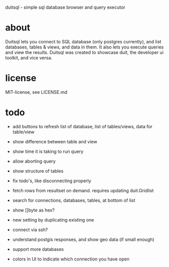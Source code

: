 duitsql - simple sql database browser and query executor

# about

Duitsql lets you connect to SQL database (only postgres currently), and list databases, tables & views, and data in them. It also lets you execute queries and view the results.
Duitsql was created to showcase duit, the developer ui toolkit, and vice versa.

# license

MIT-license, see LICENSE.md

# todo

- add buttons to refresh list of database, list of tables/views, data for table/view
- show difference between table and view
- show time it is taking to run query
- allow aborting query
- show structure of tables
- fix todo's, like disconnecting properly
- fetch rows from resultset on demand. requires updating duit.Gridlist
- search for connections, databases, tables, at bottom of list

- show []byte as hex?

- new setting by duplicating existing one
- connect via ssh?
- understand postgis responses, and show geo data (if small enough)
- support more databases
- colors in UI to indicate which connection you have open
